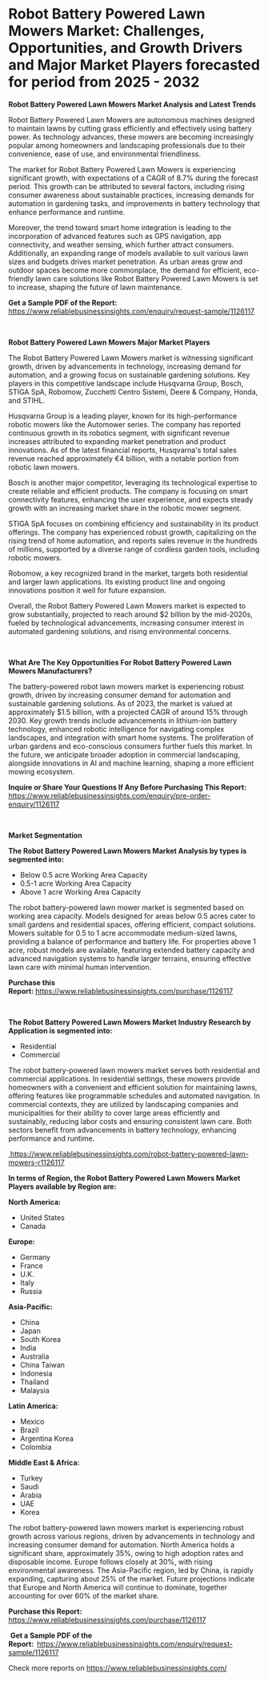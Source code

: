 <p><h1>Robot Battery Powered Lawn Mowers Market: Challenges, Opportunities, and Growth Drivers and Major Market Players forecasted for period from 2025 - 2032</h1></p><p><strong>Robot Battery Powered Lawn Mowers Market Analysis and Latest Trends</strong></p>
<p><p>Robot Battery Powered Lawn Mowers are autonomous machines designed to maintain lawns by cutting grass efficiently and effectively using battery power. As technology advances, these mowers are becoming increasingly popular among homeowners and landscaping professionals due to their convenience, ease of use, and environmental friendliness.</p><p>The market for Robot Battery Powered Lawn Mowers is experiencing significant growth, with expectations of a CAGR of 8.7% during the forecast period. This growth can be attributed to several factors, including rising consumer awareness about sustainable practices, increasing demands for automation in gardening tasks, and improvements in battery technology that enhance performance and runtime. </p><p>Moreover, the trend toward smart home integration is leading to the incorporation of advanced features such as GPS navigation, app connectivity, and weather sensing, which further attract consumers. Additionally, an expanding range of models available to suit various lawn sizes and budgets drives market penetration. As urban areas grow and outdoor spaces become more commonplace, the demand for efficient, eco-friendly lawn care solutions like Robot Battery Powered Lawn Mowers is set to increase, shaping the future of lawn maintenance.</p></p>
<p><strong>Get a Sample PDF of the Report:&nbsp;</strong> <a href="https://www.reliablebusinessinsights.com/enquiry/request-sample/1126117?utm_campaign=2230&utm_medium=2&utm_source=Github&utm_content=ia&utm_term=24022025&utm_id=robot-battery-powered-lawn-mowers">https://www.reliablebusinessinsights.com/enquiry/request-sample/1126117</a></p>
<p>&nbsp;</p>
<p><strong>Robot Battery Powered Lawn Mowers Major Market Players</strong></p>
<p><p>The Robot Battery Powered Lawn Mowers market is witnessing significant growth, driven by advancements in technology, increasing demand for automation, and a growing focus on sustainable gardening solutions. Key players in this competitive landscape include Husqvarna Group, Bosch, STIGA SpA, Robomow, Zucchetti Centro Sistemi, Deere & Company, Honda, and STIHL.</p><p>Husqvarna Group is a leading player, known for its high-performance robotic mowers like the Automower series. The company has reported continuous growth in its robotics segment, with significant revenue increases attributed to expanding market penetration and product innovations. As of the latest financial reports, Husqvarna's total sales revenue reached approximately €4 billion, with a notable portion from robotic lawn mowers.</p><p>Bosch is another major competitor, leveraging its technological expertise to create reliable and efficient products. The company is focusing on smart connectivity features, enhancing the user experience, and expects steady growth with an increasing market share in the robotic mower segment.</p><p>STIGA SpA focuses on combining efficiency and sustainability in its product offerings. The company has experienced robust growth, capitalizing on the rising trend of home automation, and reports sales revenue in the hundreds of millions, supported by a diverse range of cordless garden tools, including robotic mowers.</p><p>Robomow, a key recognized brand in the market, targets both residential and larger lawn applications. Its existing product line and ongoing innovations position it well for future expansion.</p><p>Overall, the Robot Battery Powered Lawn Mowers market is expected to grow substantially, projected to reach around $2 billion by the mid-2020s, fueled by technological advancements, increasing consumer interest in automated gardening solutions, and rising environmental concerns.</p></p>
<p>&nbsp;</p>
<p><strong>What Are The Key Opportunities For Robot Battery Powered Lawn Mowers Manufacturers?</strong></p>
<p><p>The battery-powered robot lawn mowers market is experiencing robust growth, driven by increasing consumer demand for automation and sustainable gardening solutions. As of 2023, the market is valued at approximately $1.5 billion, with a projected CAGR of around 15% through 2030. Key growth trends include advancements in lithium-ion battery technology, enhanced robotic intelligence for navigating complex landscapes, and integration with smart home systems. The proliferation of urban gardens and eco-conscious consumers further fuels this market. In the future, we anticipate broader adoption in commercial landscaping, alongside innovations in AI and machine learning, shaping a more efficient mowing ecosystem.</p></p>
<p><strong>Inquire or Share Your Questions If Any Before Purchasing This Report:</strong> <a href="https://www.reliablebusinessinsights.com/enquiry/pre-order-enquiry/1126117?utm_campaign=2230&utm_medium=2&utm_source=Github&utm_content=ia&utm_term=24022025&utm_id=robot-battery-powered-lawn-mowers">https://www.reliablebusinessinsights.com/enquiry/pre-order-enquiry/1126117</a></p>
<p>&nbsp;</p>
<p><strong>Market Segmentation</strong></p>
<p><strong>The Robot Battery Powered Lawn Mowers Market Analysis by types is segmented into:</strong></p>
<p><ul><li>Below 0.5 acre Working Area Capacity</li><li>0.5-1 acre Working Area Capacity</li><li>Above 1 acre Working Area Capacity</li></ul></p>
<p><p>The robot battery-powered lawn mower market is segmented based on working area capacity. Models designed for areas below 0.5 acres cater to small gardens and residential spaces, offering efficient, compact solutions. Mowers suitable for 0.5 to 1 acre accommodate medium-sized lawns, providing a balance of performance and battery life. For properties above 1 acre, robust models are available, featuring extended battery capacity and advanced navigation systems to handle larger terrains, ensuring effective lawn care with minimal human intervention.</p></p>
<p><strong>Purchase this Report:&nbsp;</strong><a href="https://www.reliablebusinessinsights.com/purchase/1126117?utm_campaign=2230&utm_medium=2&utm_source=Github&utm_content=ia&utm_term=24022025&utm_id=robot-battery-powered-lawn-mowers">https://www.reliablebusinessinsights.com/purchase/1126117</a></p>
<p>&nbsp;</p>
<p><strong>The Robot Battery Powered Lawn Mowers Market Industry Research by Application is segmented into:</strong></p>
<p><ul><li>Residential</li><li>Commercial</li></ul></p>
<p><p>The robot battery-powered lawn mowers market serves both residential and commercial applications. In residential settings, these mowers provide homeowners with a convenient and efficient solution for maintaining lawns, offering features like programmable schedules and automated navigation. In commercial contexts, they are utilized by landscaping companies and municipalities for their ability to cover large areas efficiently and sustainably, reducing labor costs and ensuring consistent lawn care. Both sectors benefit from advancements in battery technology, enhancing performance and runtime.</p></p>
<p><a href="https://www.reliablebusinessinsights.com/robot-battery-powered-lawn-mowers-r1126117?utm_campaign=2230&utm_medium=2&utm_source=Github&utm_content=ia&utm_term=24022025&utm_id=robot-battery-powered-lawn-mowers">&nbsp;https://www.reliablebusinessinsights.com/robot-battery-powered-lawn-mowers-r1126117</a></p>
<p><strong>In terms of Region, the Robot Battery Powered Lawn Mowers Market Players available by Region are:</strong></p>
<p>
    <p> <strong> North America: </strong>
        <ul>
            <li>United States</li>
            <li>Canada</li>
        </ul>
        </p> 
    <p> <strong> Europe: </strong>
        <ul>
            <li>Germany</li>
            <li>France</li>
            <li>U.K.</li>
            <li>Italy</li>
            <li>Russia</li>
        </ul>
        </p> 
    <p> <strong> Asia-Pacific: </strong>
        <ul>
            <li>China</li>
            <li>Japan</li>
            <li>South Korea</li>
            <li>India</li>
            <li>Australia</li>
            <li>China Taiwan</li>
            <li>Indonesia</li>
            <li>Thailand</li>
            <li>Malaysia</li>
        </ul>
        </p> 
    <p> <strong> Latin America: </strong>
        <ul>
            <li>Mexico</li>
            <li>Brazil</li>
            <li>Argentina Korea</li>
            <li>Colombia</li>
        </ul>
        </p> 
    <p> <strong> Middle East & Africa: </strong>
        <ul>
            <li>Turkey</li>
            <li>Saudi</li>
            <li>Arabia</li>
            <li>UAE</li>
            <li>Korea</li>
        </ul>
    </p>
    </p>
<p><p>The robot battery-powered lawn mowers market is experiencing robust growth across various regions, driven by advancements in technology and increasing consumer demand for automation. North America holds a significant share, approximately 35%, owing to high adoption rates and disposable income. Europe follows closely at 30%, with rising environmental awareness. The Asia-Pacific region, led by China, is rapidly expanding, capturing about 25% of the market. Future projections indicate that Europe and North America will continue to dominate, together accounting for over 60% of the market share.</p></p>
<p><strong>Purchase this Report: </strong><a href="https://www.reliablebusinessinsights.com/purchase/1126117?utm_campaign=2230&utm_medium=2&utm_source=Github&utm_content=ia&utm_term=24022025&utm_id=robot-battery-powered-lawn-mowers">https://www.reliablebusinessinsights.com/purchase/1126117</a></p>
<p>&nbsp;<strong>Get a Sample PDF of the Report:&nbsp;&nbsp;</strong><a href="https://www.reliablebusinessinsights.com/enquiry/request-sample/1126117?utm_campaign=2230&utm_medium=2&utm_source=Github&utm_content=ia&utm_term=24022025&utm_id=robot-battery-powered-lawn-mowers">https://www.reliablebusinessinsights.com/enquiry/request-sample/1126117</a></p>
<p><strong></strong></p>
<p>Check more reports on <a href="https://www.reliablebusinessinsights.com/?utm_campaign=2230&utm_medium=2&utm_source=Github&utm_content=ia&utm_term=24022025&utm_id=robot-battery-powered-lawn-mowers">https://www.reliablebusinessinsights.com/</a></p>